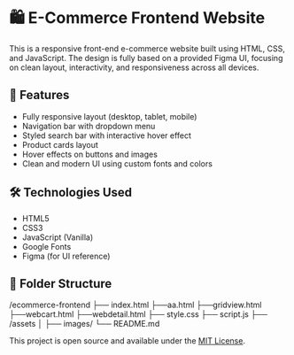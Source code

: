 # 🛍️ E-Commerce Frontend Website

This is a responsive front-end e-commerce website built using HTML, CSS, and JavaScript. The design is fully based on a provided Figma UI, focusing on clean layout, interactivity, and responsiveness across all devices.

## 🚀 Features

- Fully responsive layout (desktop, tablet, mobile)
- Navigation bar with dropdown menu
- Styled search bar with interactive hover effect
- Product cards layout
- Hover effects on buttons and images
- Clean and modern UI using custom fonts and colors

## 🛠 Technologies Used

- HTML5
- CSS3
- JavaScript (Vanilla)
- Google Fonts
- Figma (for UI reference)

## 📁 Folder Structure

/ecommerce-frontend
├── index.html
├──aa.html
├──gridview.html
├──webcart.html
├──webdetail.html
├── style.css
├── script.js
├── /assets
│ ├── images/
└── README.md


This project is open source and available under the [MIT License](LICENSE).

